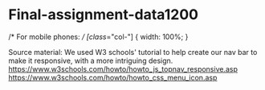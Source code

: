 # Final-assignment-data1200


/* For mobile phones: */
[class*="col-"] {
  width: 100%;
}

Source material:
We used W3 schools' tutorial to help create our nav bar to make it responsive, with a more intriguing design.
https://www.w3schools.com/howto/howto_js_topnav_responsive.asp
https://www.w3schools.com/howto/howto_css_menu_icon.asp 